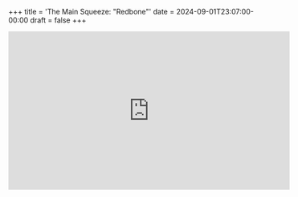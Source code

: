 +++
title = 'The Main Squeeze: "Redbone"'
date = 2024-09-01T23:07:00-00:00
draft = false
+++

<iframe width="560" height="315" src="https://www.youtube.com/embed/CTA71Mb5pJo?si=sRs7nUd1sNinAWnD" title="YouTube video player" frameborder="0" allow="accelerometer; autoplay; clipboard-write; encrypted-media; gyroscope; picture-in-picture; web-share" referrerpolicy="strict-origin-when-cross-origin" allowfullscreen></iframe>
